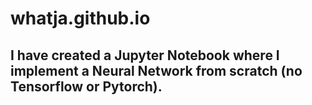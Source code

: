 # whatja.github.io
## I have created a Jupyter Notebook where I implement a Neural Network from scratch (no Tensorflow or Pytorch).
